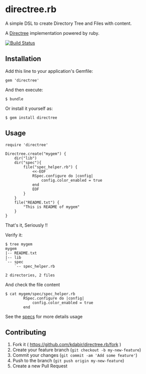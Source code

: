 directree.rb
============

A simple DSL to create Directory Tree and Files with content.

A [Directree](https://github.com/kdabir/directree) implementation powered by ruby.

[![Build Status](https://travis-ci.org/kdabir/directree.rb.svg?branch=master)](https://travis-ci.org/kdabir/directree.rb)

## Installation

Add this line to your application's Gemfile:

    gem 'directree'

And then execute:

    $ bundle

Or install it yourself as:

    $ gem install directree

## Usage

    require 'directree'

    Directree.create("mygem") {
        dir("lib")
        dir("spec"){
            file("spec_helper.rb") {
                <<-EOF
                RSpec.configure do |config|
                    config.color_enabled = true
                end
                EOF
            }
        }
        file("README.txt") {
            "This is README of mygem"
        }
    }

That's it, Seriously !!

Verify it:

    $ tree mygem
    mygem
    |-- README.txt
    |-- lib
    `-- spec
        `-- spec_helper.rb

    2 directories, 2 files

And check the file content

    $ cat mygem/spec/spec_helper.rb
            RSpec.configure do |config|
                config.color_enabled = true
            end


See the [specs](tree/master/spec) for more details usage

## Contributing

1. Fork it ( https://github.com/kdabir/directree.rb/fork )
2. Create your feature branch (`git checkout -b my-new-feature`)
3. Commit your changes (`git commit -am 'Add some feature'`)
4. Push to the branch (`git push origin my-new-feature`)
5. Create a new Pull Request
